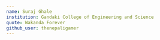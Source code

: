 ```yaml
---
name: Suraj Ghale
institution: Gandaki College of Engineering and Science
quote: Wakanda Forever
github_user: thenepaligamer
---
```

